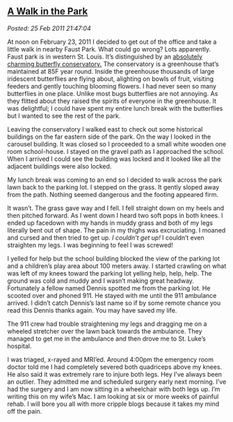  
[A Walk in the Park](http://bakerjd99.wordpress.com/2011/02/25/a-walk-in-the-park/)
-----------------------------------------------------------------------------------

*Posted: 25 Feb 2011 21:47:04*

At noon on February 23, 2011 I decided to get out of the office and take
a little walk in nearby Faust Park. What could go wrong? Lots
apparently. Faust park is in western St. Louis. It’s distinguished by an
[absolutely charming butterfly
conservatory.](http://www.butterflyhouse.org/) The conservatory is a
greenhouse that’s maintained at 85F year round. Inside the greenhouse
thousands of large iridescent butterflies are flying about, alighting on
bowls of fruit, visiting feeders and gently touching blooming flowers. I
had never seen so many butterflies in one place. Unlike most bugs
butterflies are not annoying. As they flitted about they raised the
spirits of everyone in the greenhouse. It was delightful; I could have
spent my entire lunch break with the butterflies but I wanted to see the
rest of the park.

Leaving the conservatory I walked east to check out some historical
buildings on the far eastern side of the park. On the way I looked in
the carousel building. It was closed so I proceeded to a small white
wooden one room school-house. I stayed on the gravel path as I
approached the school. When I arrived I could see the building was
locked and it looked like all the adjacent buildings were also locked.

My lunch break was coming to an end so I decided to walk across the park
lawn back to the parking lot. I stepped on the grass. It gently sloped
away from the path. Nothing seemed dangerous and the footing appeared
firm.

It wasn’t. The grass gave way and I fell. I fell straight down on my
heels and then pitched forward. As I went down I heard two soft pops in
both knees. I ended up facedown with my hands in muddy grass and both of
my legs literally bent out of shape. The pain in my thighs was
excruciating. I moaned and cursed and then tried to get up. *I couldn’t
get up!* I couldn’t even straighten my legs. I was beginning to feel I
was screwed!

I yelled for help but the school building blocked the view of the
parking lot and a children’s play area about 100 meters away. I started
crawling on what was left of my knees toward the parking lot yelling
help, help, help. The ground was cold and muddy and I wasn’t making
great headway. Fortunately a fellow named Dennis spotted me from the
parking lot. He scooted over and phoned 911. He stayed with me until the
911 ambulance arrived. I didn’t catch Dennis’s last name so if by some
remote chance you read this Dennis thanks again. You may have saved my
life.

The 911 crew had trouble straightening my legs and dragging me on a
wheeled stretcher over the lawn back towards the ambulance. They managed
to get me in the ambulance and then drove me to St. Luke’s hospital.

I was triaged, x-rayed and MRI’ed. Around 4:00pm the emergency room
doctor told me I had completely severed both quadriceps above my knees.
He also said it was extremely rare to injure both legs. Hey I’ve always
been an outlier. They admitted me and scheduled surgery early next
morning. I’ve had the surgery and I am now sitting in a wheelchair with
both legs up. I’m writing this on my wife’s Mac. I am looking at six or
more weeks of painful rehab. I will bore you all with more cripple blogs
because it takes my mind off the pain.
